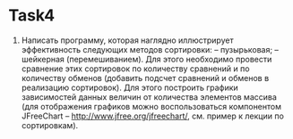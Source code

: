 # Task4
1. Написать программу, которая наглядно иллюстрирует эффективность следующих методов сортировки: – пузырьковая; – шейкерная (перемешиванием). Для этого необходимо провести сравнение этих сортировок по количеству сравнений и по количеству обменов (добавить подсчет сравнений и обменов в реализацию сортировок). Для этого построить графики зависимостей данных величин от количества элементов массива (для отображения графиков можно воспользоваться компонентом JFreeChart – http://www.jfree.org/jfreechart/, см. пример к лекции по сортировкам).
